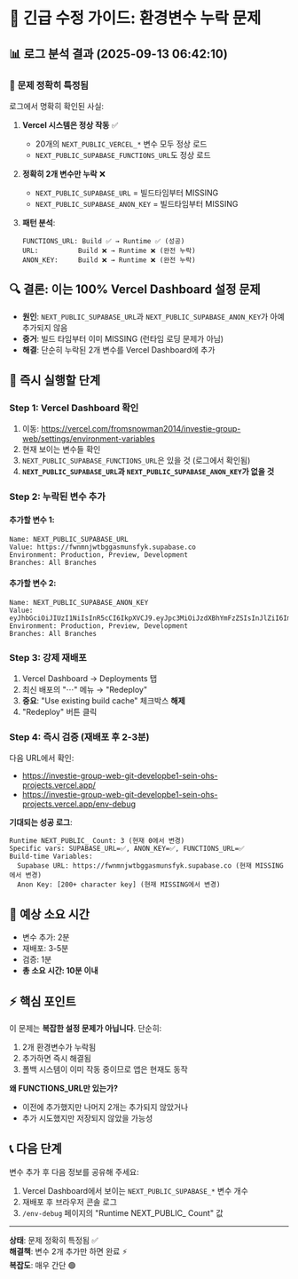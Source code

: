 # 🚨 긴급 수정 가이드: 환경변수 누락 문제

## 📊 로그 분석 결과 (2025-09-13 06:42:10)

### 🎯 **문제 정확히 특정됨**

로그에서 명확히 확인된 사실:

1. **Vercel 시스템은 정상 작동** ✅
   - 20개의 `NEXT_PUBLIC_VERCEL_*` 변수 모두 정상 로드
   - `NEXT_PUBLIC_SUPABASE_FUNCTIONS_URL`도 정상 로드

2. **정확히 2개 변수만 누락** ❌
   - `NEXT_PUBLIC_SUPABASE_URL` = 빌드타임부터 MISSING
   - `NEXT_PUBLIC_SUPABASE_ANON_KEY` = 빌드타임부터 MISSING

3. **패턴 분석**:
   ```
   FUNCTIONS_URL: Build ✅ → Runtime ✅ (성공)
   URL:          Build ❌ → Runtime ❌ (완전 누락)  
   ANON_KEY:     Build ❌ → Runtime ❌ (완전 누락)
   ```

## 🔍 **결론: 이는 100% Vercel Dashboard 설정 문제**

- **원인**: `NEXT_PUBLIC_SUPABASE_URL`과 `NEXT_PUBLIC_SUPABASE_ANON_KEY`가 아예 추가되지 않음
- **증거**: 빌드 타임부터 이미 MISSING (런타임 로딩 문제가 아님)
- **해결**: 단순히 누락된 2개 변수를 Vercel Dashboard에 추가

## 🚨 **즉시 실행할 단계**

### Step 1: Vercel Dashboard 확인
1. 이동: https://vercel.com/fromsnowman2014/investie-group-web/settings/environment-variables
2. 현재 보이는 변수들 확인
3. `NEXT_PUBLIC_SUPABASE_FUNCTIONS_URL`은 있을 것 (로그에서 확인됨)
4. **`NEXT_PUBLIC_SUPABASE_URL`과 `NEXT_PUBLIC_SUPABASE_ANON_KEY`가 없을 것**

### Step 2: 누락된 변수 추가

#### 추가할 변수 1:
```
Name: NEXT_PUBLIC_SUPABASE_URL
Value: https://fwnmnjwtbggasmunsfyk.supabase.co
Environment: Production, Preview, Development  
Branches: All Branches
```

#### 추가할 변수 2:
```
Name: NEXT_PUBLIC_SUPABASE_ANON_KEY
Value: eyJhbGciOiJIUzI1NiIsInR5cCI6IkpXVCJ9.eyJpc3MiOiJzdXBhYmFzZSIsInJlZiI6ImZ3bm1uand0YmdnYXNtdW5zZnlrIiwicm9sZSI6ImFub24iLCJpYXQiOjE3MjQxMTQ0OTcsImV4cCI6MjAzOTY5MDQ5N30.p5f3VIWgz6b2kKgQ4OydRhqf7oEfWvTiP6KSUmhQBT8
Environment: Production, Preview, Development
Branches: All Branches  
```

### Step 3: 강제 재배포
1. Vercel Dashboard → Deployments 탭
2. 최신 배포의 "⋯" 메뉴 → "Redeploy"
3. **중요**: "Use existing build cache" 체크박스 **해제**
4. "Redeploy" 버튼 클릭

### Step 4: 즉시 검증 (재배포 후 2-3분)
다음 URL에서 확인:
- https://investie-group-web-git-developbe1-sein-ohs-projects.vercel.app/
- https://investie-group-web-git-developbe1-sein-ohs-projects.vercel.app/env-debug

**기대되는 성공 로그**:
```
Runtime NEXT_PUBLIC_ Count: 3 (현재 0에서 변경)
Specific vars: SUPABASE_URL=✅, ANON_KEY=✅, FUNCTIONS_URL=✅
Build-time Variables:
  Supabase URL: https://fwnmnjwtbggasmunsfyk.supabase.co (현재 MISSING에서 변경)
  Anon Key: [200+ character key] (현재 MISSING에서 변경)
```

## 🎯 **예상 소요 시간**
- 변수 추가: 2분
- 재배포: 3-5분  
- 검증: 1분
- **총 소요 시간: 10분 이내**

## ⚡ **핵심 포인트**

이 문제는 **복잡한 설정 문제가 아닙니다**. 단순히:
1. 2개 환경변수가 누락됨
2. 추가하면 즉시 해결됨
3. 폴백 시스템이 이미 작동 중이므로 앱은 현재도 동작

**왜 FUNCTIONS_URL만 있는가?** 
- 이전에 추가했지만 나머지 2개는 추가되지 않았거나
- 추가 시도했지만 저장되지 않았을 가능성

## 📞 **다음 단계**

변수 추가 후 다음 정보를 공유해 주세요:
1. Vercel Dashboard에서 보이는 `NEXT_PUBLIC_SUPABASE_*` 변수 개수
2. 재배포 후 브라우저 콘솔 로그
3. `/env-debug` 페이지의 "Runtime NEXT_PUBLIC_ Count" 값

---
**상태**: 문제 정확히 특정됨 ✅  
**해결책**: 변수 2개 추가만 하면 완료 ⚡  
**복잡도**: 매우 간단 🟢
